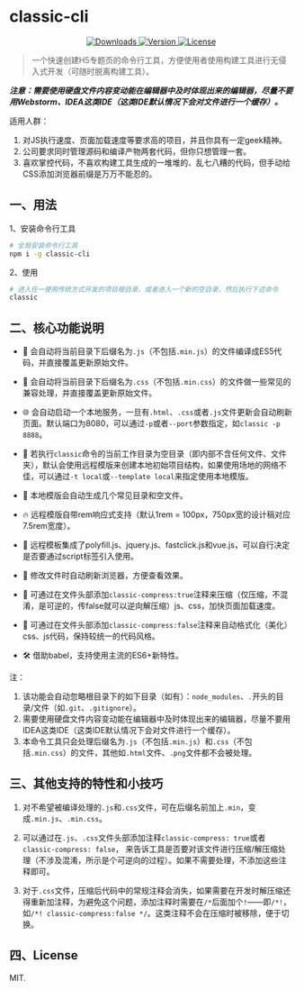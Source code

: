 # classic-cli

<p align="center">
  <a href="https://npmcharts.com/compare/classic-cli?minimal=true">
    <img src="https://img.shields.io/npm/dm/classic-cli.svg" alt="Downloads">
  </a>
  <a href="https://www.npmjs.com/package/classic-cli">
    <img src="https://img.shields.io/npm/v/classic-cli.svg" alt="Version">
  </a>
  <a href="https://www.npmjs.com/package/classic-cli">
    <img src="https://img.shields.io/npm/l/classic-cli.svg" alt="License">
  </a>
</p>

> 一个快速创建H5专题页的命令行工具，方便使用者使用构建工具进行无侵入式开发（可随时脱离构建工具）。

***注意：需要使用硬盘文件内容变动能在编辑器中及时体现出来的编辑器，尽量不要用Webstorm、IDEA这类IDE（这类IDE默认情况下会对文件进行一个缓存）。***

适用人群：

1. 对JS执行速度、页面加载速度等要求高的项目，并且你具有一定geek精神。
2. 公司要求同时管理源码和编译产物两套代码，但你只想管理一套。
3. 喜欢掌控代码，不喜欢构建工具生成的一堆堆的、乱七八糟的代码，但手动给CSS添加浏览器前缀是万万不能忍的。

## 一、用法

1、安装命令行工具

```bash
# 全局安装命令行工具
npm i -g classic-cli
```

2、使用

```bash
# 进入任一使用传统方式开发的项目根目录，或者进入一个新的空目录，然后执行下述命令
classic
```

## 二、核心功能说明

* 🎄 会自动将当前目录下后缀名为`.js`（不包括`.min.js`）的文件编译成ES5代码，并直接覆盖更新原始文件。

* 📲 会自动将当前目录下后缀名为`.css`（不包括`.min.css`）的文件做一些常见的兼容处理，并直接覆盖更新原始文件。

* 🌐 会自动启动一个本地服务，一旦有`.html`、`.css`或者`.js`文件更新会自动刷新页面。默认端口为8080，可以通过`-p`或者`--port`参数指定，如`classic -p 8888`。

* 🙈 若执行`classic`命令的当前工作目录为空目录（即内部不含任何文件、文件夹），默认会使用远程模版来创建本地初始项目结构，如果使用场地的网络不佳，可以通过`-t local`或`--template local`来指定使用本地模版。

* 💪 本地模版会自动生成几个常见目录和空文件。

* 🔥 远程模版自带rem响应式支持（默认1rem = 100px，750px宽的设计稿对应7.5rem宽度）。

* 👫 远程模板集成了polyfill.js、jquery.js、fastclick.js和vue.js，可以自行决定是否要通过script标签引入使用。

* 🏇 修改文件时自动刷新浏览器，方便查看效果。

* 🏏 可通过在文件头部添加`classic-compress:true`注释来压缩（仅压缩，不混淆，是可逆的，传false就可以逆向解压缩）js、css，加快页面加载速度。

* 🚀 可通过在文件头部添加`classic-compress:false`注释来自动格式化（美化）css、js代码，保持较统一的代码风格。

* 🛠 借助babel，支持使用主流的ES6+新特性。

注：

1. 该功能会自动忽略根目录下的如下目录（如有）：`node_modules`、`.`开头的目录/文件（如`.git`、`.gitignore`）。
2. 需要使用硬盘文件内容变动能在编辑器中及时体现出来的编辑器，尽量不要用IDEA这类IDE（这类IDE默认情况下会对文件进行一个缓存）。
3. 本命令工具只会处理后缀名为`.js`（不包括`.min.js`）和`.css`（不包括`.min.css`）的文件，其他如`.html`文件、`.png`文件都不会被处理。

## 三、其他支持的特性和小技巧

1. 对不希望被编译处理的`.js`和`.css`文件，可在后缀名前加上`.min`，变成`.min.js`、`.min.css`。

2. 可以通过在`.js`、`.css`文件头部添加注释`classic-compress: true`或者`classic-compress: false`，
来告诉工具是否要对该文件进行压缩/解压缩处理（不涉及混淆，所示是个可逆向的过程）。如果不需要处理，不添加这些注释即可。

3. 对于`.css`文件，压缩后代码中的常规注释会消失，如果需要在开发时解压缩还得重新加注释，为避免这个问题，添加注释时需要在`/*`后面加个`!`——即`/*!`，如`/*! classic-compress:false */`。这类注释不会在压缩时被移除，便于切换。

## 四、License

MIT.
